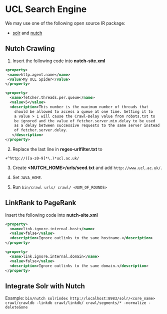 # UCL Search Engine



We may use one of the following open source IR package: 
- [solr](https://lucene.apache.org/solr) and [nutch](https://nutch.apache.org/)


## Nutch Crawling

1. Insert the following code into **nutch-site.xml** 

```xml
<property>
 <name>http.agent.name</name>
 <value>My UCL Spider</value>
</property>

<property>
  <name>fetcher.threads.per.queue</name>
  <value>5</value>
  <description>This number is the maximum number of threads that
    should be allowed to access a queue at one time. Setting it to 
    a value > 1 will cause the Crawl-Delay value from robots.txt to
    be ignored and the value of fetcher.server.min.delay to be used
    as a delay between successive requests to the same server instead 
    of fetcher.server.delay.
   </description>
</property>

```

2. Replace the last line in **regex-urlfilter.txt** to

```
+^http://([a-z0-9]*\.)*ucl.ac.uk/
```


3. Create **<NUTCH_HOME>/urls/seed.txt** and add `http://www.ucl.ac.uk/`.

4. Set `JAVA_HOME`.

5. Run `bin/crawl urls/ crawl/ <NUM_OF_ROUNDS>`


## LinkRank to PageRank

Insert the following code into **nutch-site.xml**

```xml
<property>
  <name>link.ignore.internal.host</name>
  <value>false</value>
  <description>Ignore outlinks to the same hostname.</description>
</property>

<property>
  <name>link.ignore.internal.domain</name>
  <value>false</value>
  <description>Ignore outlinks to the same domain.</description>
</property>

```

## Integrate Solr with Nutch

Example: `bin/nutch solrindex http://localhost:8983/solr/<core_name> crawl/crawldb -linkdb crawl/linkdb/ crawl/segments/* -normalize -deleteGone` 


